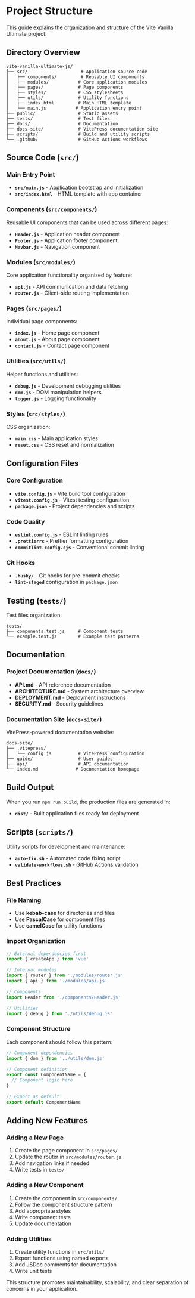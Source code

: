 # Project Structure

This guide explains the organization and structure of the Vite Vanilla Ultimate project.

## Directory Overview

```
vite-vanilla-ultimate-js/
├── src/                    # Application source code
│   ├── components/         # Reusable UI components
│   ├── modules/           # Core application modules
│   ├── pages/             # Page components
│   ├── styles/            # CSS stylesheets
│   ├── utils/             # Utility functions
│   ├── index.html         # Main HTML template
│   └── main.js           # Application entry point
├── public/                # Static assets
├── tests/                 # Test files
├── docs/                  # Documentation
├── docs-site/             # VitePress documentation site
├── scripts/               # Build and utility scripts
└── .github/               # GitHub Actions workflows
```

## Source Code (`src/`)

### Main Entry Point

- **`src/main.js`** - Application bootstrap and initialization
- **`src/index.html`** - HTML template with app container

### Components (`src/components/`)

Reusable UI components that can be used across different pages:

- **`Header.js`** - Application header component
- **`Footer.js`** - Application footer component
- **`Navbar.js`** - Navigation component

### Modules (`src/modules/`)

Core application functionality organized by feature:

- **`api.js`** - API communication and data fetching
- **`router.js`** - Client-side routing implementation

### Pages (`src/pages/`)

Individual page components:

- **`index.js`** - Home page component
- **`about.js`** - About page component
- **`contact.js`** - Contact page component

### Utilities (`src/utils/`)

Helper functions and utilities:

- **`debug.js`** - Development debugging utilities
- **`dom.js`** - DOM manipulation helpers
- **`logger.js`** - Logging functionality

### Styles (`src/styles/`)

CSS organization:

- **`main.css`** - Main application styles
- **`reset.css`** - CSS reset and normalization

## Configuration Files

### Core Configuration

- **`vite.config.js`** - Vite build tool configuration
- **`vitest.config.js`** - Vitest testing configuration
- **`package.json`** - Project dependencies and scripts

### Code Quality

- **`eslint.config.js`** - ESLint linting rules
- **`.prettierrc`** - Prettier formatting configuration
- **`commitlint.config.cjs`** - Conventional commit linting

### Git Hooks

- **`.husky/`** - Git hooks for pre-commit checks
- **`lint-staged`** configuration in `package.json`

## Testing (`tests/`)

Test files organization:

```
tests/
├── components.test.js     # Component tests
└── example.test.js        # Example test patterns
```

## Documentation

### Project Documentation (`docs/`)

- **API.md** - API reference documentation
- **ARCHITECTURE.md** - System architecture overview
- **DEPLOYMENT.md** - Deployment instructions
- **SECURITY.md** - Security guidelines

### Documentation Site (`docs-site/`)

VitePress-powered documentation website:

```
docs-site/
├── .vitepress/
│   └── config.js          # VitePress configuration
├── guide/                 # User guides
├── api/                   # API documentation
└── index.md              # Documentation homepage
```

## Build Output

When you run `npm run build`, the production files are generated in:

- **`dist/`** - Built application files ready for deployment

## Scripts (`scripts/`)

Utility scripts for development and maintenance:

- **`auto-fix.sh`** - Automated code fixing script
- **`validate-workflows.sh`** - GitHub Actions validation

## Best Practices

### File Naming

- Use **kebab-case** for directories and files
- Use **PascalCase** for component files
- Use **camelCase** for utility functions

### Import Organization

```javascript
// External dependencies first
import { createApp } from 'vue'

// Internal modules
import { router } from './modules/router.js'
import { api } from './modules/api.js'

// Components
import Header from './components/Header.js'

// Utilities
import { debug } from './utils/debug.js'
```

### Component Structure

Each component should follow this pattern:

```javascript
// Component dependencies
import { dom } from '../utils/dom.js'

// Component definition
export const ComponentName = {
  // Component logic here
}

// Export as default
export default ComponentName
```

## Adding New Features

### Adding a New Page

1. Create the page component in `src/pages/`
2. Update the router in `src/modules/router.js`
3. Add navigation links if needed
4. Write tests in `tests/`

### Adding a New Component

1. Create the component in `src/components/`
2. Follow the component structure pattern
3. Add appropriate styles
4. Write component tests
5. Update documentation

### Adding Utilities

1. Create utility functions in `src/utils/`
2. Export functions using named exports
3. Add JSDoc comments for documentation
4. Write unit tests

This structure promotes maintainability, scalability, and clear separation of concerns in your application.
